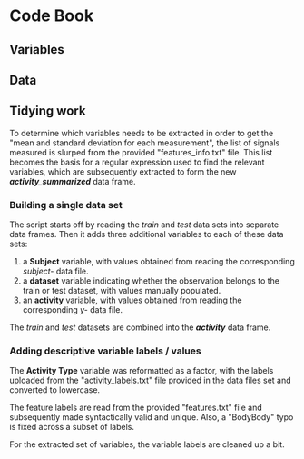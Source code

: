# Code Book

## Variables

## Data

## Tidying work
To determine which variables needs to be extracted in order to get the "mean and standard deviation for each measurement", the list of signals measured is slurped from the provided "features_info.txt" file.  This list becomes the basis for a regular expression used to find the relevant variables, which are subsequently extracted to form the new ***activity_summarized*** data frame.

### Building a single data set

The script starts off by reading the *train* and *test* data sets into separate data frames.  Then it adds three additional variables to each of these data sets:

1. a **Subject** variable, with values obtained from reading the corresponding *subject-* data file. 
1. a **dataset** variable indicating whether the observation belongs to the train or test dataset, with values manually populated.
1. an **activity** variable, with values obtained from reading the corresponding *y-* data file.

The *train* and *test* datasets are combined into the ***activity*** data frame.

### Adding descriptive variable labels / values

The **Activity Type** variable was reformatted as a factor, with the labels uploaded from the "activity_labels.txt" file provided in the data files set and converted to lowercase.

The feature labels are read from the provided "features.txt" file and subsequently made syntactically valid and unique.  Also, a "BodyBody" typo is fixed across a subset of labels.

For the extracted set of variables, the variable labels are cleaned up a bit.
